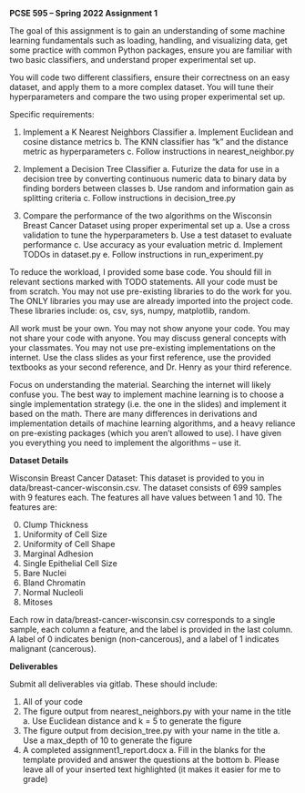 **PCSE 595 – Spring 2022
Assignment 1**


The goal of this assignment is to gain an understanding of some machine learning fundamentals such as loading, handling, and visualizing data, get some practice with common Python packages, ensure you are familiar with two basic classifiers, and understand proper experimental set up.

You will code two different classifiers, ensure their correctness on an easy dataset, and apply them to a more complex dataset. You will tune their hyperparameters and compare the two using proper experimental set up. 

Specific requirements:
1.	Implement a K Nearest Neighbors Classifier
a.	Implement Euclidean and cosine distance metrics
b.	The KNN classifier has “k” and the distance metric as hyperparameters
c.	Follow instructions in nearest_neighbor.py

2.	Implement a Decision Tree Classifier
a.	Futurize the data for use in a decision tree by converting continuous numeric data to binary data by finding borders between classes 
b.	Use random and information gain as splitting criteria
c.	Follow instructions in decision_tree.py

3.	Compare the performance of the two algorithms on the Wisconsin Breast Cancer Dataset using proper experimental set up
a.	Use a cross validation to tune the hyperparameters
b.	Use a test dataset to evaluate performance
c.	Use accuracy as your evaluation metric
d.	Implement TODOs in dataset.py
e.	Follow instructions in run_experiment.py

To reduce the workload, I provided some base code. You should fill in relevant sections marked with TODO statements. All your code must be from scratch. You may not use pre-existing libraries to do the work for you. The ONLY libraries you may use are already imported into the project code. These libraries include: os, csv, sys, numpy, matplotlib, random.

All work must be your own. You may not show anyone your code. You may not share your code with anyone. You may discuss general concepts with your classmates. You may not use pre-existing implementations on the internet. Use the class slides as your first reference, use the provided textbooks as your second reference, and Dr. Henry as your third reference. 

Focus on understanding the material. Searching the internet will likely confuse you. The best way to implement machine learning is to choose a single implementation strategy (i.e. the one in the slides) and implement it based on the math. There are many differences in derivations and implementation details of machine learning algorithms, and a heavy reliance on pre-existing packages (which you aren’t allowed to use). I have given you everything you need to implement the algorithms – use it.

**Dataset Details**

Wisconsin Breast Cancer Dataset:
This dataset is provided to you in data/breast-cancer-wisconsin.csv. 
The dataset consists of 699 samples with 9 features each. The features all have values between 1 and 10. The features are:

0. Clump Thickness
1. Uniformity of Cell Size
2. Uniformity of Cell Shape
3. Marginal Adhesion
4. Single Epithelial Cell Size
5. Bare Nuclei
6. Bland Chromatin
7. Normal Nucleoli
8. Mitoses

Each row in data/breast-cancer-wisconsin.csv corresponds to a single sample, each column a feature, and the label is provided in the last column. A label of 0 indicates benign (non-cancerous), and a label of 1 indicates malignant (cancerous). 

**Deliverables**

Submit all deliverables via gitlab. These should include:

1)	All of your code
2)	The figure output from nearest_neighbors.py with your name in the title
a.	Use Euclidean distance and k = 5 to generate the figure
3)	The figure output from decision_tree.py with your name in the title
a.	Use a max_depth of 10 to generate the figure
4)	A completed assignment1_report.docx
a.	Fill in the blanks for the template provided and answer the questions at the bottom
b.	Please leave all of your inserted text highlighted (it makes it easier for me to grade)
